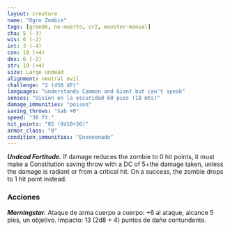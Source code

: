 ```yaml
---
layout: creature
name: "Ogre Zombie"
tags: [grande, no-muerto, cr2, monster-manual]
cha: 5 (-3)
wis: 6 (-2)
int: 3 (-4)
con: 18 (+4)
dex: 6 (-2)
str: 19 (+4)
size: Large undead
alignment: neutral evil
challenge: "2 (450 XP)"
languages: "understands Common and Giant but can't speak"
senses: "Visión en la oscuridad 60 pies (18 mts)"
damage_immunities: "poison"
saving_throws: "Sab +0"
speed: "30 ft."
hit_points: "85 (9d10+36)"
armor_class: "8"
condition_immunities: "Envenenado"
---
```


***Undead Fortitude.*** If damage reduces the zombie to 0 hit points, it must make a Constitution saving throw with a DC of 5+the damage taken, unless the damage is radiant or from a critical hit. On a success, the zombie drops to 1 hit point instead.

### Acciones

***Morningstar.*** Ataque de arma cuerpo a cuerpo: +6 al ataque, alcance 5 pies, un objetivo. Impacto: 13 (2d8 + 4) puntos de daño contundente.